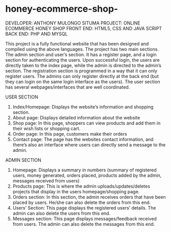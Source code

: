 # honey-ecommerce-shop-
DEVELOPER: ANTHONY MULONGO SITUMA
PROJECT: ONLINE ECOMMERCE HONEY SHOP
FRONT END: HTML5, CSS AND JAVA SCRIPT
BACK END: PHP AND MYSQL

This project is a fully functional website that has been designed and compiled using the above languages.
The project has two main sections. The admin section and user’s section. It has a register page, and a login section for authenticating the users. Upon successful login, the users are directly taken to the index page, while the admin is directed to the admin’s section. The registration section is programmed in a way that it can only register users. The admins can only register directly at the back end (but they can login on the same login interface as the users).
The user section has several webpages/interfaces that are well coordinated.

USER SECTION
1.	Index/Homepage: Displays the website’s information and shopping section.
2.	About page: Displays detailed information about the website
3.	Shop page: In this page, shoppers can view products and add them in their wish lists or shopping cart. 
4.	 Order page: In this page, customers make their orders
5.	 Contact page: The page has the websites contact information, and there’s also an interface where users can directly send a message to the admin.

ADMIN SECTION
1.	Homepage: Displays a summary in numbers (summary of registered users, money generated, orders placed, products added by the admin, messages received from users)
2.	Products page: This is where the admin uploads/updates/deletes projects that display in the users homepage/shopping page.
3.	Orders section: In this section, the admin receives orders that have been placed by users. He/she can also delete the orders from this end.
4.	Users’ Section: This page displays the registered users’ details. The admin can also delete the users from this end.
5.	Messages section: This page displays messages/feedback received from users. The admin can also delete the messages from this end.

